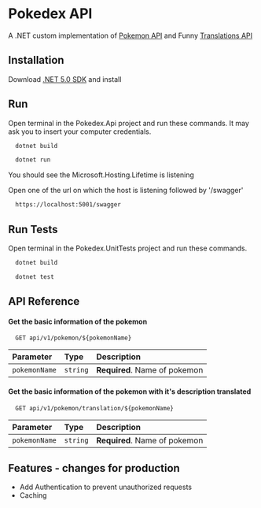 
# Pokedex API

A .NET custom implementation of [Pokemon API](https://pokeapi.co/) and Funny [Translations API](https://funtranslations.com/api/)



## Installation

Download [.NET 5.0 SDK](https://dotnet.microsoft.com/en-us/download/dotnet/5.0) and install

    
## Run

Open terminal in the Pokedex.Api project and run these commands. It may ask you to insert your computer credentials.
```bash
  dotnet build
```
```bash
  dotnet run
```

You should see the Microsoft.Hosting.Lifetime is listening

Open one of the url on which the host is listening followed by '/swagger'
```bash
  https://localhost:5001/swagger
```

## Run Tests

Open terminal in the Pokedex.UnitTests project and run these commands.
```bash
  dotnet build
```
```bash
  dotnet test
```
## API Reference

#### Get the basic information of the pokemon

```http
  GET api/v1/pokemon/${pokemonName}
```

| Parameter | Type     | Description                |
| :-------- | :------- | :------------------------- |
| `pokemonName` | `string` | **Required**. Name of pokemon |

#### Get the basic information of the pokemon with it's description translated

```http
  GET api/v1/pokemon/translation/${pokemonName}
```

| Parameter | Type     | Description                       |
| :-------- | :------- | :-------------------------------- |
| `pokemonName`      | `string` | **Required**. Name of pokemon |




## Features - changes for production 

- Add Authentication to prevent unauthorized requests
- Caching

